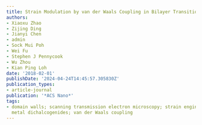 ```yaml
---
title: Strain Modulation by van der Waals Coupling in Bilayer Transition Metal Dichalcogenide
authors:
- Xiaoxu Zhao
- Zijing Ding
- Jianyi Chen
- admin
- Sock Mui Poh
- Wei Fu
- Stephen J Pennycook
- Wu Zhou
- Kian Ping Loh
date: '2018-02-01'
publishDate: '2024-04-24T14:45:57.305830Z'
publication_types:
- article-journal
publication: '*ACS Nano*'
tags:
- domain walls; scanning transmission electron microscopy; strain engineering; transition
  metal dichalcogenides; van der Waals coupling
---
```

